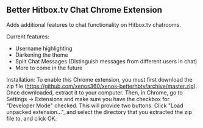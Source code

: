Better Hitbox.tv Chat Chrome Extension
--------------------------------------
Adds additional features to chat functionality on Hitbox.tv chatrooms.

Current features:
 - Username highlighting
 - Darkening the theme
 - Split Chat Messages (Distinguish messages from different users in chat)
 - More to come in the future


Installation:
To enable this Chrome extension, you must first download the zip file (https://github.com/xenos360/xenos-betterhbtv/archive/master.zip).
Once downloaded, extract it to your computer.
Then, in Chrome, go to Settings -> Extensions and make sure you have the checkbox for "Developer Mode" checked. This will provide two buttons.
Click "Load unpacked extension...", and select the directory that you extracted the zip file to, and click OK.
